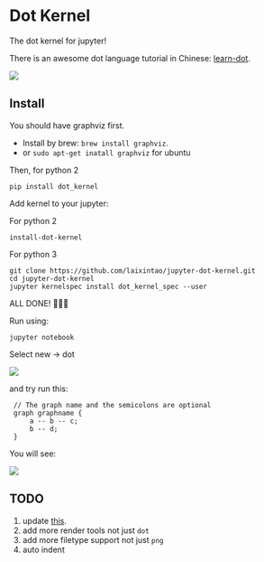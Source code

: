 # Dot Kernel

The dot kernel for jupyter!

There is an awesome dot language tutorial in Chinese: [learn-dot](https://github.com/laixintao/learn-dot).

![](./readme_assets/demo.jpeg)

## Install

You should have graphviz first. 
- Install by brew: `brew install graphviz`.
- or `sudo apt-get inatall graphviz` for ubuntu

Then, for python 2

```
pip install dot_kernel
```

Add kernel to your jupyter:

For python 2

```
install-dot-kernel
```

For python 3

```
git clone https://github.com/laixintao/jupyter-dot-kernel.git
cd jupyter-dot-kernel
jupyter kernelspec install dot_kernel_spec --user
```


ALL DONE! 🎉🎉🎉

Run using:

```
jupyter notebook
```

Select new -> dot

![](readme_assets/new_dot.png)

and try run this:

```
 // The graph name and the semicolons are optional
 graph graphname {
     a -- b -- c;
     b -- d;
 }
```

You will see:

![](readme_assets/first_try.png)

## TODO

1. update [this](https://github.com/jupyter/jupyter/wiki/Jupyter-kernels).
2. add more render tools not just `dot`
3. add more filetype support not just `png`
4. auto indent
